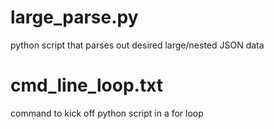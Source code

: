 # large_parse.py
python script that parses out desired large/nested JSON data

# cmd_line_loop.txt
command to kick off python script in a for loop
